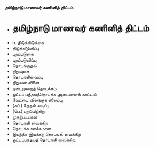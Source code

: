 **தமிழ்நாடு மாணவர் கணினித் திட்டம்**
- # தமிழ்நாடு மாணவர் கணினித் திட்டம்
- n. திடுக்கிடுக்கை
- திடுக்கிடுவிப்பு
- புறப்படுகை
- புறப்படுவிப்பு
- தொடங்குதல்
- நிறுவுகை
- தொடங்கிவைப்பு
- நிறுவன வினை
- நடைமுறைத் தொடக்கம்
- ஓட்டப் பந்தயத்தொடக்க அடையாளங் காட்டல்
- வேட்டை விலங்குக் கலைப்பு
- (கப்.) தேறல் வடிப்பு
- (பெ.) புறப்படுகிற
- முதற்படியான
- தொடங்கி வைக்கிற
- தொடக்க ஊக்கமான
- இயந்திர இயக்கந் தொடங்கி வைக்கிற
- ஓட்டப்பந்தயத் தொடங்கி வைக்கிற.

